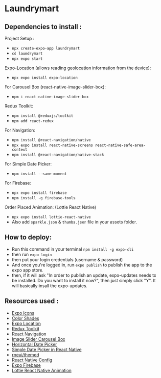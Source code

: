 # Laundrymart


## Dependencies to install :
Project Setup :
- `npx create-expo-app laundrymart`
- `cd laundrymart`
- `npx expo start`

Expo-Location (allows reading geolocation information from the device):
- `npx expo install expo-location`

For Carousel Box (react-native-image-slider-box):
- `npm i react-native-image-slider-box`

Redux Toolkit:
- `npm install @reduxjs/toolkit`
- `npm add react-redux`

For Navigation:
- `npm install @react-navigation/native`
- `npx expo install react-native-screens react-native-safe-area-context`
- `npm install @react-navigation/native-stack`

For Simple Date Picker:
- `npm install --save moment`

For Firebase:
- `npx expo install firebase`
- `npm install -g firebase-tools`

Order Placed Animation: (Lottie React Native)
- `npx expo install lottie-react-native`
- Also add `sparkle.json` & `thumbs.json` file in your assets folder.


## How to deploy:
- Run this command in your terminal `npm install -g expo-cli`
- then run `expo login`
- then put your login credentials (username & password)
- And once you're logged in, run `expo publish` to publish the app to the expo app store.
- then, if it will ask "In order to publish an update, expo-updates needs to be installed. Do you want to install it now?", then just simply click "Y". It will basically insall the expo-updates.

## Resources used :
- [Expo Icons](https://icons.expo.fyi/)
- [Color Shades](https://htmlcolorcodes.com/color-picker/)
- [Expo Location](https://docs.expo.dev/versions/latest/sdk/location/)
- [Redux Toolkit](https://redux-toolkit.js.org/introduction/getting-started)
- [React Navigation](https://reactnavigation.org/docs/getting-started)
- [Image Slider Carousel Box](https://www.npmjs.com/package/react-native-image-slider-box)
- [Horizontal Date Picker](https://github.com/AwrminKhodaei/react-native-horizontal-datepicker)
- [Simple Date Picker in React Native](https://dev.to/kharioki/horizontal-calendar-a-simple-date-picker-for-react-native-4h2)
- [rneui/themed](https://www.npmjs.com/package/@rneui/themed)
- [React Native Config](https://www.npmjs.com/package/react-native-config)
- [Expo Firebase](https://docs.expo.dev/guides/using-firebase/)
- [Lottie React Native Animation](https://docs.expo.dev/versions/latest/sdk/lottie/)

